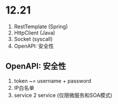 # 12.21
1. RestTemplate (Spring)
2. HttpClient (Java)
3. Socket (syscall)
4. OpenAPI: 安全性

## OpenAPI: 安全性
1. token ~= username + password
2. IP白名单
3. service 2 service (仅限微服务和SOA模式)
